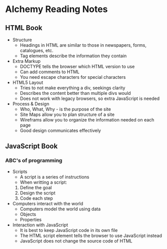 # Alchemy Reading Notes

## HTML Book
- Structure
    - Headings in HTML are similar to those in newspapers, forms, catalogues, etc.
    - Tag elements describe the information they contain
- Extra Markup
    - DOCTYPE tells the browser which HTML version to use
    - Can add comments to HTML
    - You need escape characters for special characters
- HTML5 Layout
    - Tries to not make everything a div, seekings clarity
    - Describes the content better than multiple divs would
    - Does not work with legacy browsers, so extra JavaScript is needed
- Process & Design
    - Who, What, Why - is the purpose of the site
    - Site Maps allow you to plan structure of a site
    - Wireframs allow you to organize the information needed on each page
    - Good design communicates effectively 
## JavaScript Book
### ABC's of programming
- Scripts
    - A script is a series of instructions
    - When writting a script:
    1. Define the goal
    1. Design the script
    1. Code each step
- Computers interact with the world
    - Computers model the world using data
    - Objects
    - Properties
- Interaction with JavaScript
    - It is best to keep JavaScript code in its own file
    - The HTML script element tells the browser to use JavaScript instead
    - JavaScript does not change the source code of HTML
